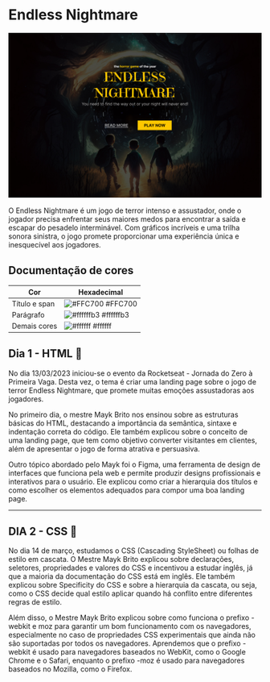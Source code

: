 
# Endless Nightmare

![Logo](https://github.com/HugoHendrix/endless-nightmare-landing-page/blob/main/imagens/Horror%20Game%20Landing%20Page.jpg?raw=true)



O Endless Nightmare é um jogo de terror intenso e assustador, onde o jogador precisa enfrentar seus maiores medos para encontrar a saída e escapar do pesadelo interminável. Com gráficos incríveis e uma trilha sonora sinistra, o jogo promete proporcionar uma experiência única e inesquecível aos jogadores.



## Documentação de cores

| Cor               | Hexadecimal                                                |
| ----------------- | ---------------------------------------------------------------- |
| Título e span       | ![#FFC700](https://via.placeholder.com/10/ffc700?text=+) #FFC700 |
| Parágrafo       | ![#ffffffb3](https://via.placeholder.com/10/ffffffb3?text=+) #ffffffb3 |
| Demais cores      | ![#ffffff](https://via.placeholder.com/10/ffffff?text=+) #ffffff |





## Dia 1 - HTML 🦴

No dia 13/03/2023 iniciou-se o evento da Rocketseat - Jornada do Zero à Primeira Vaga. Desta vez, o tema é criar uma landing page sobre o jogo de terror Endless Nightmare, que promete muitas emoções assustadoras aos jogadores.

No primeiro dia, o mestre Mayk Brito nos ensinou sobre as estruturas básicas do HTML, destacando a importância da semântica, sintaxe e indentação correta do código. Ele também explicou sobre o conceito de uma landing page, que tem como objetivo converter visitantes em clientes, além de apresentar o jogo de forma atrativa e persuasiva.

Outro tópico abordado pelo Mayk foi o Figma, uma ferramenta de design de interfaces que funciona pela web e permite produzir designs profissionais e interativos para o usuário. Ele explicou como criar a hierarquia dos títulos e como escolher os elementos adequados para compor uma boa landing page.

---

## DIA 2 - CSS 🍗

No dia 14 de março, estudamos o CSS (Cascading StyleSheet) ou folhas de estilo em cascata. O Mestre Mayk Brito explicou sobre declarações, seletores, propriedades e valores do CSS e incentivou a estudar inglês, já que a maioria da documentação do CSS está em inglês. Ele também explicou sobre Specificity do CSS e sobre a hierarquia da cascata, ou seja, como o CSS decide qual estilo aplicar quando há conflito entre diferentes regras de estilo.

Além disso, o Mestre Mayk Brito explicou sobre como funciona o prefixo -webkit e moz para garantir um bom funcionamento com os navegadores, especialmente no caso de propriedades CSS experimentais que ainda não são suportadas por todos os navegadores. Aprendemos que o prefixo -webkit é usado para navegadores baseados no WebKit, como o Google Chrome e o Safari, enquanto o prefixo -moz é usado para navegadores baseados no Mozilla, como o Firefox.
